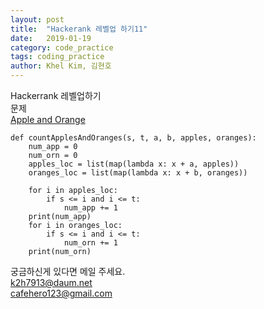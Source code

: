 ```yaml
---
layout: post
title:  "Hackerank 레벨업 하기11"
date:   2019-01-19
category: code_practice
tags: coding_practice
author: Khel Kim, 김현호
---
```


Hackerrank 레벨업하기  
문제  
[Apple and Orange](https://www.hackerrank.com/challenges/apple-and-orange/problem)

~~~
def countApplesAndOranges(s, t, a, b, apples, oranges):
    num_app = 0
    num_orn = 0
    apples_loc = list(map(lambda x: x + a, apples))
    oranges_loc = list(map(lambda x: x + b, oranges))

    for i in apples_loc:
        if s <= i and i <= t:
            num_app += 1
    print(num_app)
    for i in oranges_loc:
        if s <= i and i <= t:
            num_orn += 1
    print(num_orn)
~~~

궁금하신게 있다면 메일 주세요.  
k2h7913@daum.net  
cafehero123@gmail.com
